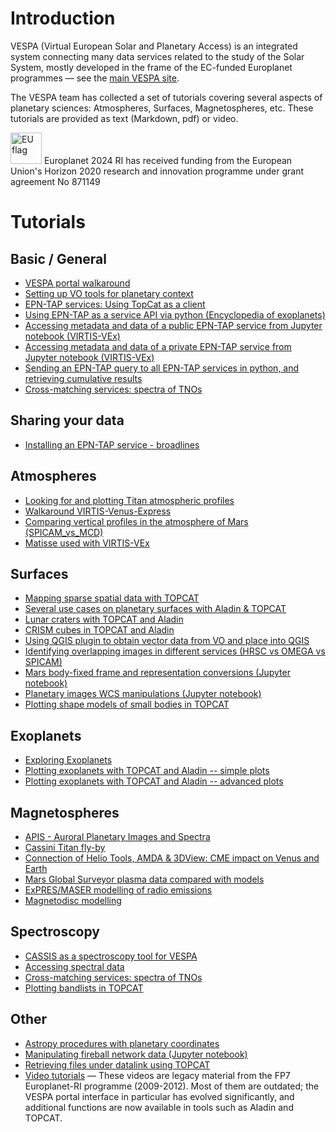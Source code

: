 # Introduction

VESPA (Virtual European Solar and Planetary Access) is an integrated system connecting many data services related to the study of the Solar System, mostly developed in the frame of the EC-funded Europlanet programmes —&nbsp;see the [main VESPA site](http://www.europlanet-vespa.eu/).

The VESPA team has collected a set of tutorials covering several aspects of planetary sciences: Atmospheres, Surfaces, Magnetospheres, etc.
These tutorials are provided as text (Markdown, pdf) or video. 

<img src="https://vespa.obspm.fr/media/images/European-Union-Flag.svg" width="50" alt="EU flag">   Europlanet 2024 RI has received funding from the European Union's Horizon 2020 research and innovation programme under grant agreement No 871149 

# Tutorials

## Basic / General

* [VESPA portal walkaround](https://github.com/epn-vespa/tutorials/blob/master/misc/vespa-portal/vespa-portal.md)
* [Setting up VO tools for planetary context](https://github.com/epn-vespa/tutorials/blob/master/misc/setting_up_tools/setting_up_tools.md)
* [EPN-TAP services: Using TopCat as a client](https://github.com/epn-vespa/tutorials/blob/master/misc/EPN-TAP-services-Using-TopCat-as-a-client/EPN-TAP_services-Using_TopCat_as_a_client.md)
* [Using EPN-TAP as a service API via python (Encyclopedia of exoplanets) ](http://exoplanet.eu/API/)
* [Accessing metadata and data of a public EPN-TAP service from Jupyter notebook (VIRTIS-VEx) ](https://github.com/epn-vespa/tutorials/blob/master/misc/Jupyter-notebook-access/VVEX_demo.ipynb)
* [Accessing metadata and data of a private EPN-TAP service from Jupyter notebook (VIRTIS-VEx) ](https://github.com/epn-vespa/tutorials/blob/master/misc/Jupyter-notebook-access/VVEX_demo_private.ipynb)
* [Sending an EPN-TAP query to all EPN-TAP services in python, and retrieving cumulative results ](https://github.com/epn-vespa/tutorials/blob/master/misc/Jupyter-notebook-access/EPN_TAP_request.ipynb)
* [Cross-matching services: spectra of TNOs](https://github.com/epn-vespa/tutorials/blob/master/surfaces/TNO_spect/TNO_spectroscopy.md)

## Sharing your data

- [Installing an EPN-TAP service - broadlines](https://github.com/epn-vespa/tutorials/blob/master/misc/Installing-a-data-service/Installing-a-data-service.md)

## Atmospheres

* [Looking for and plotting Titan atmospheric profiles](https://github.com/epn-vespa/tutorials/blob/master/atmospheres/Atmospheric-profiles/atmospheric_profiles.md)
* [Walkaround VIRTIS-Venus-Express](https://github.com/epn-vespa/tutorials/blob/master/atmospheres/EPN-TAP-services-Virtis-Venus-Express-demo/EPN-TAP-services-Virtis-Venus-Express-demo.md)
* [Comparing vertical profiles in the atmosphere of Mars (SPICAM_vs_MCD)](https://github.com/epn-vespa/tutorials/blob/master/atmospheres/SPICAM_vs_MCD/README.md)
* [Matisse used with VIRTIS-VEx](http://www.europlanet-vespa.eu/tutos/MATISSEforVESPAtutorial.pdf)

## Surfaces

* [Mapping sparse spatial data with TOPCAT](http://www.europlanet-vespa.eu/tutos/VES-23855284-081219-0903-426.pdf)
* [Several use cases on planetary surfaces with Aladin & TOPCAT](https://voparis-wiki.atlassian.net/wiki/spaces/VES/pages/56893398/1-+Various+use+cases+on+planetary+surfaces+with+Aladin+TOPCAT)
* [Lunar craters with TOPCAT and Aladin](http://www.europlanet-vespa.eu/tutos/Tutorial_Lunar_Crater_database_en.pdf)
* [CRISM cubes in TOPCAT and Aladin](https://github.com/epn-vespa/tutorials/blob/master/surfaces/jra-t4-EPN1-CRISM/jra-t4-EPN1-CRISM-Tutorial.md)
* [Using QGIS plugin to obtain vector data from VO and place into QGIS](https://github.com/epn-vespa/tutorials/blob/master/surfaces/vo_qgis_plugin/vo-qgis-plugin.md)
* [Identifying overlapping images in different services (HRSC vs OMEGA vs SPICAM)](https://github.com/epn-vespa/tutorials/blob/master/surfaces/HRSC_vs_OMEGA/HRSC_vs_OMEGA-tutorial.md)
* [Mars body-fixed frame and representation conversions (Jupyter notebook)](https://github.com/epn-vespa/tutorials/blob/master/surfaces/astropy-planetary-coordinate-frames/bodyfixed-frame-conversions.ipynb)
* [Planetary images WCS manipulations (Jupyter notebook)](https://github.com/epn-vespa/tutorials/blob/master/surfaces/astropy-planetary-coordinate-frames/planetary-images-wcs.ipynb)
* [Plotting shape models of small bodies in TOPCAT](https://github.com/epn-vespa/tutorials/blob/master/surfaces/shape_models/shape_models.md)

## Exoplanets

* [Exploring Exoplanets](https://github.com/epn-vespa/tutorials/blob/master/exoplanets/README.md)
* [Plotting exoplanets with TOPCAT and Aladin -- simple plots](http://www.europlanet-vespa.eu/tutos/vo_description_basic.pdf)
* [Plotting exoplanets with TOPCAT and Aladin -- advanced plots](http://www.europlanet-vespa.eu/tutos/vo_more_advanced.pdf)

## Magnetospheres

* [APIS - Auroral Planetary Images and Spectra](https://github.com/epn-vespa/tutorials/blob/master/magnetospheres/APIS-Tutorial/APIS-Tutorial.md)
* [Cassini Titan fly-by](https://github.com/epn-vespa/tutorials/blob/master/magnetospheres/cassini-titan-flyby/README.md)
* [Connection of Helio Tools, AMDA & 3DView: CME impact on Venus and Earth](https://github.com/epn-vespa/tutorials/blob/master/magnetospheres/Connection-between-HELIO-and-IMPEx-tools/Tutorial.md)
* [Mars Global Surveyor plasma data compared with models](https://github.com/epn-vespa/tutorials/blob/master/magnetospheres/Mars-Global-Surveyor-plasma-data-compared-with-models/Mars-Global-Surveyor-plasma-data-compared-with-models.md)
* [ExPRES/MASER modelling of radio emissions](https://github.com/epn-vespa/tutorials/blob/master/exoplanets/ExPRES-tutorial/ExPRES-Tutorial.md)
* [Magnetodisc modelling](https://github.com/epn-vespa/tutorials/blob/master/magnetospheres/MDISC/README.md)

## Spectroscopy

* [CASSIS as a spectroscopy tool for VESPA](http://www.europlanet-vespa.eu/tutos/CASSIS_VESPA_tutorial.pdf)
* [Accessing spectral data](http://www.europlanet-vespa.eu/tutos/Tuto_Spectro_1_0.pdf)
* [Cross-matching services: spectra of TNOs](https://github.com/epn-vespa/tutorials/blob/master/surfaces/TNO_spect/TNO_spectroscopy.md)
* [Plotting bandlists in TOPCAT](https://github.com/epn-vespa/tutorials/blob/master/surfaces/bandlists/bandlists.md)

## Other

* [Astropy procedures with planetary coordinates](https://github.com/epn-vespa/tutorials/tree/master/surfaces/astropy-planetary-coordinate-frames)
* [Manipulating fireball network data (Jupyter notebook)](https://github.com/epn-vespa/tutorials/blob/master/misc/fireball_networks/Fireball_networks.ipynb)
* [Retrieving files under datalink using TOPCAT](http://www.europlanet-vespa.eu/tutos/VES-HowtoretrievedatalinksfromaselectionofgranulesusingTOPCAT-281024-1345.pdf)
* [Video tutorials](https://github.com/epn-vespa/tutorials/blob/master/misc/VESPA-Video-Tutorials/VESPA-Tutorial-Video.md) — These videos are legacy material from the FP7 Europlanet-RI programme (2009-2012). Most of them are outdated; the VESPA portal interface in particular has evolved significantly, and additional functions are now available in tools such as Aladin and TOPCAT.
